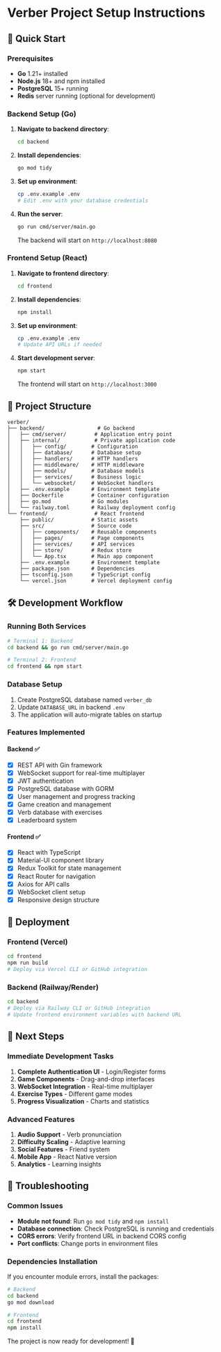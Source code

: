 # Verber Project Setup Instructions

## 🚀 Quick Start

### Prerequisites
- **Go** 1.21+ installed
- **Node.js** 18+ and npm installed
- **PostgreSQL** 15+ running
- **Redis** server running (optional for development)

### Backend Setup (Go)

1. **Navigate to backend directory**:
   ```bash
   cd backend
   ```

2. **Install dependencies**:
   ```bash
   go mod tidy
   ```

3. **Set up environment**:
   ```bash
   cp .env.example .env
   # Edit .env with your database credentials
   ```

4. **Run the server**:
   ```bash
   go run cmd/server/main.go
   ```

   The backend will start on `http://localhost:8080`

### Frontend Setup (React)

1. **Navigate to frontend directory**:
   ```bash
   cd frontend
   ```

2. **Install dependencies**:
   ```bash
   npm install
   ```

3. **Set up environment**:
   ```bash
   cp .env.example .env
   # Update API URLs if needed
   ```

4. **Start development server**:
   ```bash
   npm start
   ```

   The frontend will start on `http://localhost:3000`

## 📁 Project Structure

```
verber/
├── backend/                 # Go backend
│   ├── cmd/server/         # Application entry point
│   ├── internal/           # Private application code
│   │   ├── config/        # Configuration
│   │   ├── database/      # Database setup
│   │   ├── handlers/      # HTTP handlers
│   │   ├── middleware/    # HTTP middleware
│   │   ├── models/        # Database models
│   │   ├── services/      # Business logic
│   │   └── websocket/     # WebSocket handlers
│   ├── .env.example       # Environment template
│   ├── Dockerfile         # Container configuration
│   ├── go.mod             # Go modules
│   └── railway.toml       # Railway deployment config
└── frontend/               # React frontend
    ├── public/            # Static assets
    ├── src/               # Source code
    │   ├── components/    # Reusable components
    │   ├── pages/         # Page components
    │   ├── services/      # API services
    │   ├── store/         # Redux store
    │   └── App.tsx        # Main app component
    ├── .env.example       # Environment template
    ├── package.json       # Dependencies
    ├── tsconfig.json      # TypeScript config
    └── vercel.json        # Vercel deployment config
```

## 🛠️ Development Workflow

### Running Both Services
```bash
# Terminal 1: Backend
cd backend && go run cmd/server/main.go

# Terminal 2: Frontend  
cd frontend && npm start
```

### Database Setup
1. Create PostgreSQL database named `verber_db`
2. Update `DATABASE_URL` in backend `.env`
3. The application will auto-migrate tables on startup

### Features Implemented

#### Backend ✅
- [x] REST API with Gin framework
- [x] WebSocket support for real-time multiplayer
- [x] JWT authentication
- [x] PostgreSQL database with GORM
- [x] User management and progress tracking
- [x] Game creation and management
- [x] Verb database with exercises
- [x] Leaderboard system

#### Frontend ✅
- [x] React with TypeScript
- [x] Material-UI component library
- [x] Redux Toolkit for state management
- [x] React Router for navigation
- [x] Axios for API calls
- [x] WebSocket client setup
- [x] Responsive design structure

## 🚀 Deployment

### Frontend (Vercel)
```bash
cd frontend
npm run build
# Deploy via Vercel CLI or GitHub integration
```

### Backend (Railway/Render)
```bash
cd backend
# Deploy via Railway CLI or GitHub integration
# Update frontend environment variables with backend URL
```

## 📝 Next Steps

### Immediate Development Tasks
1. **Complete Authentication UI** - Login/Register forms
2. **Game Components** - Drag-and-drop interfaces
3. **WebSocket Integration** - Real-time multiplayer
4. **Exercise Types** - Different game modes
5. **Progress Visualization** - Charts and statistics

### Advanced Features
1. **Audio Support** - Verb pronunciation
2. **Difficulty Scaling** - Adaptive learning
3. **Social Features** - Friend system
4. **Mobile App** - React Native version
5. **Analytics** - Learning insights

## 🐛 Troubleshooting

### Common Issues
- **Module not found**: Run `go mod tidy` and `npm install`
- **Database connection**: Check PostgreSQL is running and credentials
- **CORS errors**: Verify frontend URL in backend CORS config
- **Port conflicts**: Change ports in environment files

### Dependencies Installation
If you encounter module errors, install the packages:

```bash
# Backend
cd backend
go mod download

# Frontend
cd frontend
npm install
```

The project is now ready for development! 🎉